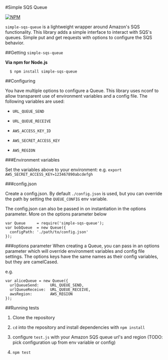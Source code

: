 #Simple SQS Queue

[![NPM](https://nodei.co/npm/simple-sqs-queue.png)](https://www.npmjs.org/package/simple-sqs-queue)

`simple-sqs-queue` is a lightweight wrapper around Amazon's SQS functionality. This library adds a simple interface to interact with SQS's queues. Simple put and get requests with options to configure the SQS behavior.

##Getting `simple-sqs-queue`

**Via npm for Node.js**

```
  $ npm install simple-sqs-queue
```

##Configuring

You have multiple options to configure a Queue. This library uses nconf to allow transparent use of environment variables and a config file. The following variables are used:

- `URL_QUEUE_SEND`
- `URL_QUEUE_RECEIVE`

- `AWS_ACCESS_KEY_ID`
- `AWS_SECRET_ACCESS_KEY`
- `AWS_REGION`

###Environment variables

Set the variables above to your environment:
e.g. `export AWS_SECRET_ACCESS_KEY=123467890abcdefgh`

###config.json

Create a config.json. By default `./config.json` is used, but you can override the path by setting the `QUEUE_CONFIG` env variable.

The config.json can also be passed in on instantiation in the options parameter. More on the options parameter below

```
var Queue     = require('simple-sqs-queue');
var bobQueue  = new Queue({
  configPath: './path/to/config.json'
});
```

###options parameter
When creating a Queue, you can pass in an options parameter which will override environment variables and config file settings. The options keys have the same names as their config variables, but they are camelCased.

e.g.
```
var aliceQueue = new Queue({
  urlQueueSend:     URL_QUEUE_SEND,
  urlQueueReceive:  URL_QUEUE_RECEIVE,
  awsRegion:        AWS_REGION
});
```


##Running tests

1. Clone the repository

2. `cd` into the repository and install dependencies with `npm install`

3. configure `test.js` with your Amazon SQS queue url's and region (TODO: pick configuration up from env variable or config)

4. `npm test`